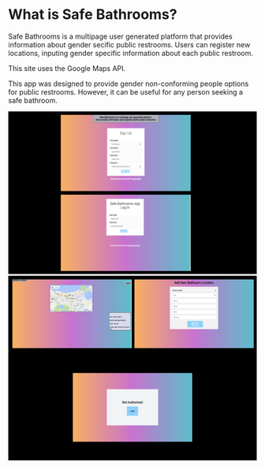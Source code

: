 # What is Safe Bathrooms?

Safe Bathrooms is a multipage user generated platform that provides information about gender secific public restrooms.
Users can register new locations, inputing gender specific information about each public restroom.

This site uses the Google Maps API. 

This app was designed to provide gender non-conforming people options for public restrooms. However, it can be useful for any person seeking a safe bathroom.

![alt text](/images/README1.png)
![alt text](/images/README2.png)